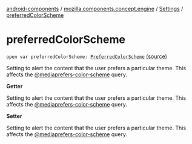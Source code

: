 [android-components](../../index.md) / [mozilla.components.concept.engine](../index.md) / [Settings](index.md) / [preferredColorScheme](./preferred-color-scheme.md)

# preferredColorScheme

`open var preferredColorScheme: `[`PreferredColorScheme`](../../mozilla.components.concept.engine.mediaquery/-preferred-color-scheme/index.md) [(source)](https://github.com/mozilla-mobile/android-components/blob/master/components/concept/engine/src/main/java/mozilla/components/concept/engine/Settings.kt#L132)

Setting to alert the content that the user prefers a particular theme. This affects the
[@mediaprefers-color-scheme](#) query.

**Getter**

Setting to alert the content that the user prefers a particular theme. This affects the
[@mediaprefers-color-scheme](#) query.

**Setter**

Setting to alert the content that the user prefers a particular theme. This affects the
[@mediaprefers-color-scheme](#) query.

